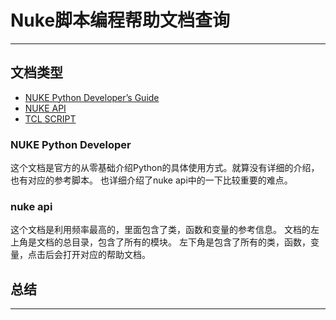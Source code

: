 # Nuke脚本编程帮助文档查询
----------
## 文档类型
* [NUKE Python Developer’s Guide](https://learn.foundry.com/nuke/developers/11.2/pythondevguide/index.html)  
* [NUKE API](https://learn.foundry.com/nuke/developers/11.2/pythonreference/)
* [TCL SCRIPT]()

### NUKE Python Developer
这个文档是官方的从零基础介绍Python的具体使用方式。就算没有详细的介绍，也有对应的参考脚本。
也详细介绍了nuke api中的一下比较重要的难点。

### nuke api
这个文档是利用频率最高的，里面包含了类，函数和变量的参考信息。
文档的左上角是文档的总目录，包含了所有的模块。
左下角是包含了所有的类，函数，变量，点击后会打开对应的帮助文档。

## 总结
-----
